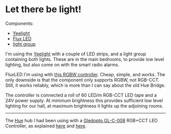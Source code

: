 # Let there be light!

Components:
* [Yeelight](https://home-assistant.io/components/light.yeelight/)
* [Flux LED](https://www.home-assistant.io/components/light.flux_led/)
* [light group](https://home-assistant.io/components/light.group/)

I'm using the [Yeelight](https://home-assistant.io/components/light.yeelight/) with a couple of LED strips, and a light group containing both lights. These are in the main bedrooms, to provide low level lighting, but also come on with the smart radio alarms.

FluxLED I'm using with [this RGBW controller](https://smile.amazon.co.uk/gp/product/B07BFPWZNJ/). Cheap, simple, and works. The only downside is that the component only supports RGBW, not RGB-CCT. 
Still, it works reliably, which is more than I can say about the old Hue Bridge. 

The controller is connected a roll of 60 LED/m RGB-CCT LED tape and a 24V power supply.  At minimum brightness this provides sufficient low level lighting for our hall, at maximum brightness it lights up the adjoining rooms.

<HR>

The [Hue](https://www.home-assistant.io/components/hue/) hub I had been using with a [Gledopto GL-C-008](https://www.aliexpress.com/item/GLEDOPTO-ZIGBEE-Led-Controller-Amazon-Echo-hue-lightify-tradfri-compatible-LED-controller-RGB-CCT-WW-CW/32858603964.html) 
RGB+CCT LED Controller, as explained [here](https://www.howtogeek.com/361560/how-to-make-your-own-philips-hue-lightstrips-for-cheap/) and [here](https://char.gd/blog/2018/building-better-cheaper-philips-hue-led-strips). 

